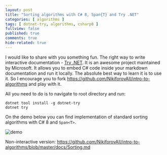 ```yaml
---
layout: post
title: "Sorting algorithms with C# 8, Span{T} and Try .NET"
categories: [ algorithms ]
tags: [ dotnet-try, algorithms, csharp8 ]
fullview: false
published: true
comments: true
hide-related: true
---
```


I would like to share with you something fun. The right way to write interactive documentation - [Try .NET](https://github.com/dotnet/try). It is an awesome project maintained by Microsoft. It allows you to embed C# code inside your markdown documentation and run it locally. The absolute best way to learn it is to use it. So I encourage you to fork <https://github.com/NikiforovAll/intro-to-algorithms> and play with it.

All you need to do is to navigate to root directory and run:

```console
dotnet tool install -g dotnet-try
dotnet try
```

On the demo below you can find implementation of standard sorting algorithms with C# 8 and `Span<T>`.

![demo](/assets/try-dotnet-and-sorting/demo.gif)

Non-interactive version: <https://github.com/NikiforovAll/intro-to-algorithms/blob/master/docs/Sorting.md>
